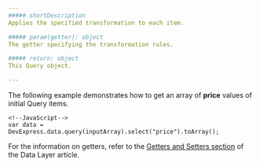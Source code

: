 ```yaml
---
##### shortDescription
Applies the specified transformation to each item.

##### param(getter): object
The getter specifying the transformation rules.

##### return: object
This Query object.

---
```

The following example demonstrates how to get an array of **price** values of initial Query items.

    <!--JavaScript-->
    var data = DevExpress.data.query(inputArray).select("price").toArray();

For the information on getters, refer to the [Getters and Setters section](/concepts/30%20Data%20Layer/5%20Data%20Layer/9%20Getters%20And%20Setters '/Documentation/Guide/Data_Layer/Data_Layer/#Getters_And_Setters') of the Data Layer article.